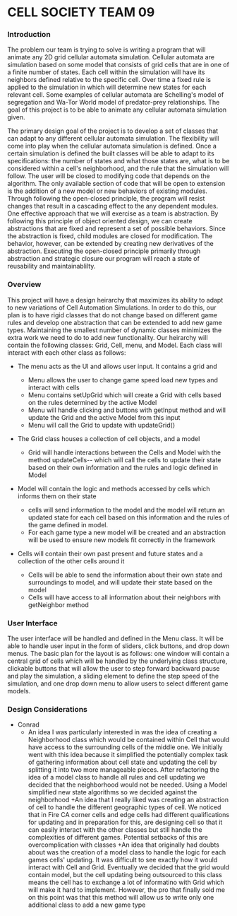 CELL SOCIETY TEAM 09
===================

### Introduction
The problem our team is trying to solve is writing a program that will animate any 2D grid cellular automata simulation. Cellular automata are simulation based on some model that consists of grid cells that are in one of a finite number of states. Each cell within the simulation will have its neighbors defined relative to the specific cell. Over time a fixed rule is applied to the simulation in which will determine new states for each relevant cell. Some examples of cellular automata are Schelling's model of segregation and Wa-Tor World model of predator-prey relationships. The goal of this project is to be able to animate any cellular automata simulation given. 

The primary design goal of the project is to develop a set of classes that can adapt to any different cellular automata simulation. The flexibility will come into play when the cellular automata simulation is defined. Once a certain simulation is defined the built classes will be able to adapt to its specifications: the number of states and what those states are, what is to be considered within a cell's neighborhood, and the rule that the simulation will follow. The user will be closed to modifying code that depends on the algorithm. The only available section of code that will be open to extension is the addition of a new model or new behaviors of existing modules. Through following the open-closed principle, the program will resist changes that result in a cascading effect to the any dependent modules. One effective approach that we will exercise as a team is abstraction. By following this principle of object oriented design, we can create abstractions that are fixed and represent a set of possible behaviors. Since the abstraction is fixed, child modules are closed for modification. The behavior, however, can be extended by creating new derivatives of the abstraction. Executing the open-closed principle primarily through abstraction and strategic closure our program will reach a state of reusability and maintainablilty. 

### Overview
This project will have a design heirarchy that maximizes its ability to adapt to new variations of Cell Automation Simulations. In order to do this, our plan is to have rigid classes that do not change based on different game rules and develop one abstraction that can be extended to add new game types. Maintaining the smallest number of dynamic classes minimizes the extra work we need to do to add new functionality. Our heirarchy will contain the following classes: Grid, Cell, menu, and Model. Each class will interact with each other class as follows:

+ The menu acts as the UI and allows user input. It contains a grid and 
	+ Menu allows the user to change game speed load new types and interact with cells
	+ Menu contains setUpGrid which will create a Grid with cells based on the rules determined by the active Model 
	+ Menu will handle clicking and buttons with getInput method and will update the Grid and the active Model from this input
	+ Menu will call the Grid to update with updateGrid()
	

+ The Grid class houses a collection of cell objects, and a model
	+ Grid will handle interactions between the Cells and Model with the method updateCells-- which will call the cells to update their state based on their own information and the rules and logic defined in Model
	
+ Model will contain the logic and methods accessed by cells which informs them on their state
	+ cells will send information to the model and the model will return an updated state for each cell based on this information and the rules of the game defined in model. 
	+ For each game type a new model will be created and an abstraction will be used to ensure new models fit correctly in the framework 

+ Cells will contain their own past present and future states and a collection of the other cells around it
   + Cells will be able to send the information about their own state and surroundings to model, and will update their state based on the model
   + Cells will have access to all information about their neighbors with getNeighbor method 
   
### User Interface
The user interface will be handled and defined in the Menu class. It will be able to handle user input in the form of sliders, click buttons, and drop down menus. The basic plan for the layout is as follows: one window will contain a central grid of cells which will be handled by the underlying class structure, clickable buttons that will allow the user to step forward backward pause and play the simulation, a sliding element to define the step speed of the simulation, and one drop down menu to allow users to select different game models.


### Design Considerations
+ Conrad
	+ An idea I was particularly interested in was the idea of creating a Neighborhood class which would be contained within Cell that would have access to the surrounding cells of the middle one. We initially went with this idea because it simplified the potentially complex task of gathering information about cell state and updating the cell by splitting it into two more manageable pieces. After refactoring the idea of a model class to handle all rules and cell updating we decided that the neighborhood would not be needed. Using a Model simplified new state algorithms so we decided against the neighborhood
	+An idea that I really liked was creating an abstraction of cell to handle the different geographic types of cell. We noticed that in Fire CA corner cells and edge cells had different qualifications for updating and in preparation for this, are designing cell so that it can easily interact with the other classes but still handle the complexities of different games. Potential setbacks of this are overcomplication with classes
	+An idea that originally had doubts about was the creation of a model class to handle the logic for each games cells' updating. It was difficult to see exactly how it would interact with Cell and Grid. Eventually we decided that the grid would contain model, but the cell updating being outsourced to this class means the cell has to exchange a lot of informatino with Grid which will make it hard to implement. However, the pro that finally sold me on this point was that this method will allow us to write only one additional class to add a new game type

